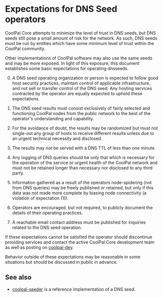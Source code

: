Expectations for DNS Seed operators
====================================

CoolPal Core attempts to minimize the level of trust in DNS seeds,
but DNS seeds still pose a small amount of risk for the network.
As such, DNS seeds must be run by entities which have some minimum
level of trust within the CoolPal community.

Other implementations of CoolPal software may also use the same
seeds and may be more exposed. In light of this exposure, this
document establishes some basic expectations for operating dnsseeds.

0. A DNS seed operating organization or person is expected to follow good
host security practices, maintain control of applicable infrastructure,
and not sell or transfer control of the DNS seed. Any hosting services
contracted by the operator are equally expected to uphold these expectations.

1. The DNS seed results must consist exclusively of fairly selected and
functioning CoolPal nodes from the public network to the best of the
operator's understanding and capability.

2. For the avoidance of doubt, the results may be randomized but must not
single-out any group of hosts to receive different results unless due to an
urgent technical necessity and disclosed.

3. The results may not be served with a DNS TTL of less than one minute.

4. Any logging of DNS queries should be only that which is necessary
for the operation of the service or urgent health of the CoolPal
network and must not be retained longer than necessary nor disclosed
to any third party.

5. Information gathered as a result of the operators node-spidering
(not from DNS queries) may be freely published or retained, but only
if this data was not made more complete by biasing node connectivity
(a violation of expectation (1)).

6. Operators are encouraged, but not required, to publicly document the
details of their operating practices.

7. A reachable email contact address must be published for inquiries
related to the DNS seed operation.

If these expectations cannot be satisfied the operator should
discontinue providing services and contact the active CoolPal
Core development team as well as posting on
[coolpal-dev](https://groups.google.com/forum/#!forum/coolpal-dev).

Behavior outside of these expectations may be reasonable in some
situations but should be discussed in public in advance.

See also
----------
- [coolpal-seeder](https://github.com/pooler/coolpal-seeder) is a reference implementation of a DNS seed.

